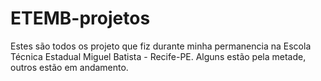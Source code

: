 # ETEMB-projetos
Estes são todos os projeto que fiz durante minha permanencia na Escola Técnica Estadual Miguel Batista - Recife-PE.
 Alguns estão pela metade, outros estão em andamento.
